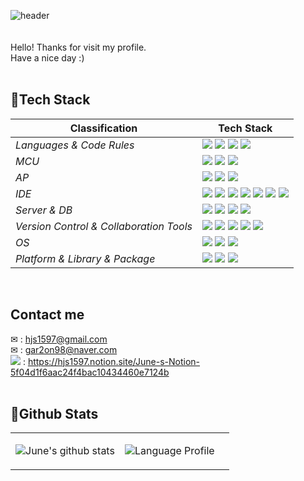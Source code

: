 ![header](https://capsule-render.vercel.app/api?type=rect&color=000000&height=180&text=June's%20Space&fontColor=FEF1E6&fontSize=50)
<br>
<br>
<br>
Hello!
Thanks for visit my profile.
<br>
Have a nice day :)
<br>
<br>

## 🔨Tech Stack

| <center>Classification</center> |<center>Tech Stack</center>|
| :-------------------- | :-------------------------------------------------------------------------------------------------------------------------------------------------------------------------------------------------------------------------------------------------------------------------------------------------------------------------------------------------------------------------------------------------------------------------------------------- |
| *Languages & Code Rules*|<img src="https://img.shields.io/badge/C-A8B0C0?style=flat-square&logo=Coursera&logoColor=white"/> <img src="https://img.shields.io/badge/C++-00599C?style=flat-square&logo=C%2B%2B&logoColor=white"/> <img src="https://img.shields.io/badge/Java-f28500.svg?&style=flat-square&logo=Java"/> <img src="https://img.shields.io/badge/Python-3776AB?style=flat-square&logo=Python&logoColor=white"/> |
| *MCU*| <img src="https://img.shields.io/badge/ESP32-E7352C?style=flat-square&logo=Espressif&logoColor=white"/> <img src="https://img.shields.io/badge/Arduino-00979D?style=flat-square&logo=arduino&logoColor=white"/> <img src="https://img.shields.io/badge/STM32-03234B?style=flat-square&logo=STMicroelectronics&logoColor=white"/>
| *AP*| <img src="https://img.shields.io/badge/Raspberry Pi-A22846?style=flat-square&logo=Raspberry Pi&logoColor=white"/> <img src="https://img.shields.io/badge/Jetson Nano-76B900?style=flat-square&logo=NVIDIA&logoColor=white"/> <img src="https://img.shields.io/badge/Udoo-a349a4?style=flat-square&logoColor=white"/> |
| *IDE*| <img src="https://img.shields.io/badge/Visual Studio-5C2D91?style=flat-square&logo=Visual Studio&logoColor=white"/> <img src="https://img.shields.io/badge/Eclipse%20IDE-2C2255.svg?&style=flat-square&logo=Eclipse%20IDE&logoColor=white"/> <img src = "https://img.shields.io/badge/Android%20Studio-3DDC84?style=flat-square&logo=Androidstudio&logoColor=white"> <img src="https://img.shields.io/badge/IAR-000000.svg?&style=flat-square&logo=IAR"/> <img src="https://img.shields.io/badge/CubeIDE-2DAAE1.svg?&style=flat-square&logo=CubeIDE"/> <img src="https://img.shields.io/badge/Jupyter Notebook-F37626?style=flat-square&logo=Jupyter&logoColor=white"/> <img src="https://img.shields.io/badge/Matlab-0059f2.svg?&style=flat-square&logo=Matlab"/>|
| *Server & DB*|<img src="https://img.shields.io/badge/Apache-D22128?style=flat-square&logo=Apache&logoColor=white"/> <img src="https://img.shields.io/badge/PHP-777BB4?style=flat-square&logo=PHP&logoColor=white"/> <img src="https://img.shields.io/badge/MySQL-4479A1?style=flat-square&logo=MySQL&logoColor=white"/> <img src="https://img.shields.io/badge/MariaDB-003545?style=flat-square&logo=MariaDB&logoColor=white"/>|
| *Version Control & Collaboration Tools*| <img src="https://img.shields.io/badge/Git-F05032?style=flat-square&logo=Git&logoColor=white"/> <img src="https://img.shields.io/badge/GitHub-181717?style=flat-square&logo=GitHub&logoColor=white"/> <img src="https://img.shields.io/badge/Notion-000000?style=flat-square&logo=Notion&logoColor=white"/> <img src="https://img.shields.io/badge/Google%20Docs-4285F4?style=flat-square&logo=Google&logoColor=white"/> <img src="https://img.shields.io/badge/Slack-4A154B?style=flat-square&logo=Slack&logoColor=#4A154B"/> |
| *OS*|<img src="https://img.shields.io/badge/Windows10-0078D6?style=flat-square&logo=Windows&logoColor=white"/> <img src="https://img.shields.io/badge/Linux-FCA024?style=flat-square&logo=linux&logoColor=white"/> <img src="https://img.shields.io/badge/Ubuntu-E95420?style=flat-square&logo=Ubuntu&logoColor=white"/> |
| *Platform & Library & Package*|<img src="https://img.shields.io/badge/OpenCV-5C3EE8?style=flat-square&logo=OpenCV&logoColor=white"/> <img src="https://img.shields.io/badge/MFC-red?&style=flat-square"/> <img src="https://img.shields.io/badge/Firebase-%23039BE5.svg?style=flat-square&logo=firebase&logoColor=white"/> |

<br>

## Contact me
✉ : hjs1597@gmail.com
<br>
✉ : gar2on98@naver.com
<br>
<img src="https://img.shields.io/badge/Notion-000000?style=flat-square&logo=Notion&logoColor=white"/> : https://hjs1597.notion.site/June-s-Notion-5f04d1f6aac24f4bac10434460e7124b
<br>
<br>

## 💪Github Stats

<table><tr><td valign="top" width="50%">    

![June's github stats](https://github-readme-stats.vercel.app/api/?username=junejune93&layout=compact&theme=vue&langs_count=5&width=400&height=200&custom_title=Most%20Used%20Languages&card_width=400&hide_border=true&bg_color=FFFFFF&title_color=000000&text_color=000000&hide_title=false&exclude_repo=junejune93.github.io&hide=html)

</td><td valign="top" width="50%">

![Language Profile](https://github-readme-stats.vercel.app/api/top-langs/?username=junejune93&layout=compact&theme=vue&langs_count=8&width=400&height=200&custom_title=Most%20Used%20Languages&card_width=400&hide_border=true&bg_color=FFFFFF&title_color=000000&text_color=000000&hide_title=false&exclude_repo=junejune93.github.io&hide=html)
    
</td></tr></table>  
